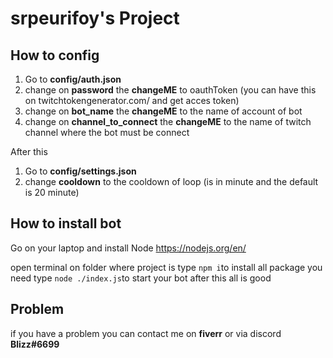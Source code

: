 # srpeurifoy's Project
## How to config
 1. Go to **config/auth.json**
 2. change on **password** the **changeME**  to oauthToken (you can have this on twitchtokengenerator.com/ and get acces token)
 3. change on **bot_name** the **changeME** to the name of account of bot
 4. change on **channel_to_connect** the **changeME** to the name of twitch channel where the bot must be connect

After this

 1.  Go to **config/settings.json**
 2. change **cooldown** to the cooldown of loop (is in minute and the default is 20 minute)

## How to install bot
Go on your laptop and install Node https://nodejs.org/en/

open terminal on folder where project is
type ```npm i```to install all package you need
type ```node ./index.js```to start your bot
after this all is good

## Problem
if you have a problem you can contact me on **fiverr** or via discord **Blizz#6699**


